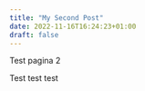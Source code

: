 ```yaml
---
title: "My Second Post"
date: 2022-11-16T16:24:23+01:00
draft: false
---
```


Test pagina 2

Test test test
